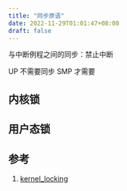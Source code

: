 ```yaml
---
title: "同步原语"
date: 2022-11-29T01:01:47+08:00
draft: false
---
```



与中断例程之间的同步：禁止中断



UP 不需要同步
SMP 才需要



## 内核锁

## 用户态锁



## 参考
1. [kernel_locking](http://retis.sssup.it/luca/KernelProgramming/Slides/kernel_locking.pdf)